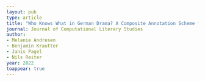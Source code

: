 ```yaml
---
layout: pub
type: article
title: "Who Knows What in German Drama? A Composite Annotation Scheme for Knowledge Transfer - Annotation, Evaluation, and Analysis"
journal: Journal of Computational Literary Studies
author:
- Melanie Andresen
- Benjamin Krautter
- Janis Pagel
- Nils Reiter
year: 2022
toappear: true
---
```



